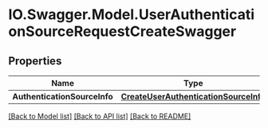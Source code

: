 # IO.Swagger.Model.UserAuthenticationSourceRequestCreateSwagger
## Properties

Name | Type | Description | Notes
------------ | ------------- | ------------- | -------------
**AuthenticationSourceInfo** | [**CreateUserAuthenticationSourceInfo**](CreateUserAuthenticationSourceInfo.md) |  | [optional] 

[[Back to Model list]](../README.md#documentation-for-models) [[Back to API list]](../README.md#documentation-for-api-endpoints) [[Back to README]](../README.md)

